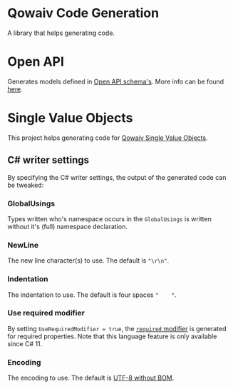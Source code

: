 # Qowaiv Code Generation
A library that helps generating code.

# Open API
Generates models defined in [Open API schema's](https://swagger.io/specification/).
More info can be found [here](src/Qowaiv.CodeGeneration/OpenAPi/README.md).

# Single Value Objects
This project helps generating code for [Qowaiv Single Value Objects](https://github.com/Qowaiv/Qowaiv).


## C# writer settings
By specifying the C# writer settings, the output of the generated code can
be tweaked:

### GlobalUsings
Types written who's namespace occurs in the `GlobalUsings` is written without
it's (full) namespace declaration.

### NewLine
The new line character(s) to use. The default is `"\r\n"`.

### Indentation
The indentation to use. The default is four spaces `"    "`.

### Use required modifier
By setting `UseRequiredModifier = true`, the [`required` modifier](https://learn.microsoft.com/dotnet/csharp/language-reference/keywords/required)
is generated for required properties. Note that this language feature is only
available since C# 11.

### Encoding
The encoding to use. The default is [UTF-8 without BOM](https://en.wikipedia.org/wiki/UTF-8).
